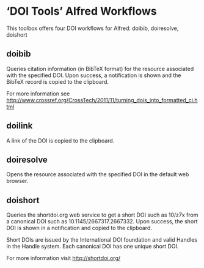 # ‘DOI Tools’ Alfred Workflows

This toolbox offers four DOI workflows for Alfred: doibib, doiresolve, doishort


## doibib

Queries citation information (in BibTeX format) for the resource associated with the specified DOI. Upon success, a notification is shown and the BibTeX record is copied to the clipboard.

For more information see http://www.crossref.org/CrossTech/2011/11/turning_dois_into_formatted_ci.html


## doilink

A link of the DOI is copied to the clipboard.


## doiresolve

Opens the resource associated with the specified DOI in the default web browser.


## doishort

Queries the shortdoi.org web service to get a short DOI such as 10/z7x from a canonical DOI such as 10.1145/2667317.2667332. Upon success, the short DOI is shown in a notification and copied to the clipboard.

Short DOIs are issued by the International DOI foundation and valid Handles in the Handle system. Each canonical DOI has one unique short DOI.

For more information visit http://shortdoi.org/
